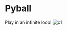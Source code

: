 # Pyball
Play in an infinite loop!
![c1](https://user-images.githubusercontent.com/59758205/92410098-a6741000-f160-11ea-93f3-c78c76322a0b.PNG)

